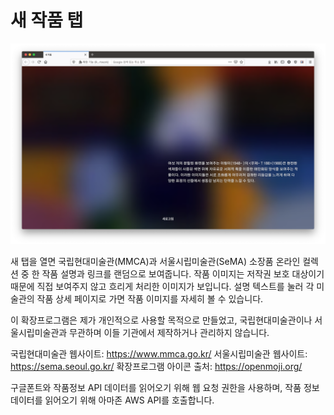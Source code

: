 # 새 작품 탭

![screenshot](./screenshot.png)

새 탭을 열면 국립현대미술관(MMCA)과 서울시립미술관(SeMA) 소장품 온라인 컬렉션 중 한 작품 설명과 링크를 랜덤으로 보여줍니다. 작품 이미지는 저작권 보호 대상이기 때문에 직접 보여주지 않고 흐리게 처리한 이미지가 보입니다. 설명 텍스트를 눌러 각 미술관의 작품 상세 페이지로 가면 작품 이미지를 자세히 볼 수 있습니다.

이 확장프로그램은 제가 개인적으로 사용할 목적으로 만들었고, 국립현대미술관이나 서울시립미술관과 무관하며 이들 기관에서 제작하거나 관리하지 않습니다.

국립현대미술관 웹사이트: https://www.mmca.go.kr/
서울시립미술관 웹사이트: https://sema.seoul.go.kr/
확장프로그램 아이콘 출처: https://openmoji.org/

구글폰트와 작품정보 API 데이터를 읽어오기 위해 웹 요청 권한을 사용하며, 작품 정보 데이터를 읽어오기 위해 아마존 AWS API를 호출합니다.
